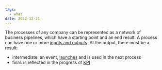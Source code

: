 ```yaml
---
tags:
  - what
date: 2022-12-21
---
```


The processes of any company can be represented as a network of business pipelines, which have a starting point and an end result. A process can have one or more [inputs and outputs](..\in_progress\Input%20and%20Output.md). At the output, there must be a result:

* intermediate: an event, [launches](..\in_progress\Event.md) and is used in the next process
* final: is reflected in the progress of [KPI](..\in_progress\Raw\OKRs%20and%20KPIs.md)
